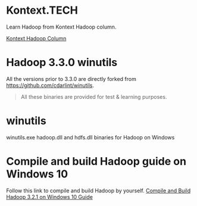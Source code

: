 # Kontext.TECH
Learn Hadoop from Kontext Hadoop column.

[Kontext Hadoop Column](https://kontext.tech/column/hadoop)

# Hadoop 3.3.0 winutils
All the versions prior to 3.3.0 are directly forked from https://github.com/cdarlint/winutils.

> All these binaries are provided for test & learning purposes.

# winutils
winutils.exe hadoop.dll and hdfs.dll binaries for Hadoop on Windows

# Compile and build Hadoop guide on Windows 10
Follow this link to compile and build Hadoop by yourself. 
[Compile and Build Hadoop 3.2.1 on Windows 10 Guide](https://kontext.tech/column/hadoop/378/compile-and-build-hadoop-321-on-windows-10-guide)
